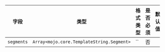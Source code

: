 | 字段 | 类型 | 格式类型 | 是否必须 | 默认值 | 说明 |
|---|---|---|---|---|---|
| `segments` | `Array<mojo.core.TemplateString.Segment>` | `` | 否 |  |
